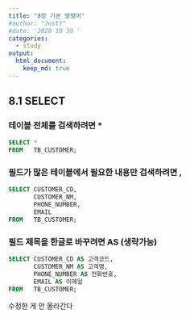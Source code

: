```yaml
---
title: "8장 기본 명령어"
#author: "JustY"
#date: '2020 10 30 '
categories:
  - study
output: 
  html_document:
    keep_md: true
---
```



## 8.1 SELECT

### 테이블 전체를 검색하려면 *

``` sql
SELECT *
FROM   TB_CUSTOMER;
```

### 필드가 많은 테이블에서 필요한 내용만 검색하려면 ,

``` sql
SELECT CUSTOMER_CD,
       CUSTOMER_NM,
       PHONE_NUMBER,
       EMAIL
FROM   TB_CUSTOMER;
```

### 필드 제목을 한글로 바꾸려면 AS (생략가능)

``` sql
SELECT CUSTOMER_CD AS 고객코드,
       CUSTOMER_NM AS 고객명,
       PHONE_NUMBER AS 전화번호,
       EMAIL AS 이메일
FROM   TB_CUSTOMER;
```

수정한 게 안 올라간다




